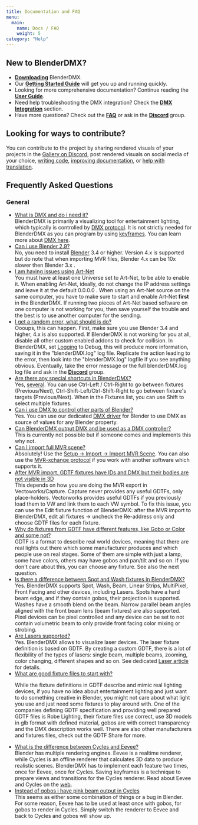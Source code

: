```yaml
---
title: Documentation and FAQ
menu:
  main:
    name: Docs / FAQ
    weight: 5
category: "Help"
---
```


<section class="uk-card uk-card-default">
    <div class="uk-card-body">
        <h2 class="uk-margin-top-large uk-card-title">New to BlenderDMX?</h2>
        <ul class="uk-list uk-list-bullet uk-list-primary">
            <li><strong><a href="/download" ><i class="fa-solid fa-download"></i>Downloading</a ></strong > </strong > BlenderDMX.  </li>
            <li>Our <strong><a href="/docs/get_started" ><i class="fa-solid fa-rocket"></i> Getting Started Guide</a></strong> will get you
                up and running quickly.</li>
            <li>Looking for more comprehensive documentation? Continue reading the <strong><a href="../setup" ><i class="fa-solid fa-book"></i> User Guide</a></strong>.</li>
            <li>Need help troubleshooting the DMX integration? Check the
                <strong><a href="../dmx" ><i class="fa-solid fa-tachograph-digital"></i> DMX Integration</a></strong> section.</li>
            <li>Have more questions? Check out the <strong><a href="#faq-top" ><i class="fa-solid fa-circle-question"></i> FAQ</a></strong> or ask in the <strong><a rel="me" href="https://discord.gg/FQVVyc45T9"><i class="fa-brands fa-discord" aria-hidden="true"></i> Discord</a> </strong> group.</li>
        </ul>
        <h2 id="contribute" class="uk-card-title">Looking for ways to contribute?</h2>
        You can contribute to the project by sharing rendered visuals of your projects in the <a href="https://discord.gg/FQVVyc45T9">Gallery on Discord</a>, post rendered visuals on social media of your choice, <a href="https://github.com/open-stage/blender-dmx">writing code</a>, <a href="https://github.com/open-stage/blender-dmx-web/tree/main/content/docs">improving documentation</a>, or <a href="https://hosted.weblate.org/projects/blenderdmx/main/">help with translation</a>.
    </div>
</section>

<section id="faq-top">
<h2 class="uk-margin-large-top">Frequently Asked Questions</h2>
<h3>General</h3>
<ul uk-accordion="multiple: true">

<li>
<a id="faq_dmx" href="#faq_dmx" class="uk-accordion-title">What is DMX and do i need it?</a>
<div class="uk-accordion-content"> BlenderDMX is primarily a visualizing tool
for entertainment lighting, which typically is controlled by <a
href="../dmx">DMX protocol</a>. It is not strictly needed for BlenderDMX as you
can program by using <a href="../keyframe-animations-recording">keyframes</a>.
You can learn more about <a href="/docs/dmx">DMX here</a>.
</div>
</li>

<li> <a id="faq_blender" href="#faq_blender" class="uk-accordion-title">Can i use
Blender 2.9?</a> <div class="uk-accordion-content">No, you need to install <a
href="https://www.blender.org/download/">Blender</a> 3.4 or higher. Version 4.x
is supported but do note that when importing MVR files, Blender 4.x can be 10x
slower then Blender 3.x .
</div>
</li>

<li> <a id="faq_artnet" href="#faq_artnet" class="uk-accordion-title">I am
having issues using Art-Net</a> <div class="uk-accordion-content"> You must
have at least one Universe set to Art-Net, to be able to enable it. When
enabling Art-Net, ideally, do not change the IP address settings and leave it
at the default 0.0.0.0 . When using an Art-Net source on the same computer, you
have to make sure to start and enable Art-Net <b>first</b> in the BlenderDMX.  If
running two pieces of Art-Net based software on one computer is not working for
you, then save yourself the trouble and the best is to use another computer for
the sending.
</div>
</li>

<li>
<a id="faq_error" href="#faq_error" class="uk-accordion-title">I get a random error, what should is do?</a>
<div class="uk-accordion-content">Oooups, this can happen. First, make sure you
use Blender 3.4 and higher, 4.x is also supported. If BlenderDMX is not working
for you at all, disable all other custom enabled addons to check for collision.
In BlenderDMX, set <a href="../setup/#logging">Logging</a> to Debug, this will
produce more information, saving it in the "blenderDMX.log" log file.
Replicate the action leading to the error, then look into the "blenderDMX.log"
logfile if you see anything obvious. Eventually, take the error message or the
full blenderDMX.log log file and ask in the <strong><a rel="me"
href="https://discord.gg/FQVVyc45T9"><i class="fa-brands fa-discord"
aria-hidden="true"></i> Discord</a> </strong> group.
</div>
</li>

<li>
<a id="faq_shortcuts" href="#faq_shortcuts" class="uk-accordion-title">Are there any special shortcuts in BlenderDMX?</a>
<div class="uk-accordion-content"> Yes, <a
href="../fixture/#navigation-between-fixtures">several</a>. You can use
Ctrl-Left / Ctrl-Right to go between fixtures (Previous/Next),
Ctrl-Shift-Left/Ctrl-Shift-Right to go between fixture's targets
(Previous/Next). When in the Fixtures list, you can use Shift to select
multiple fixtures.
</div>
</li>

<li>
<a id="faq_dmx_driver" href="#faq_dmx_driver" class="uk-accordion-title">Can i use DMX to control other parts of Blender?</a>
<div class="uk-accordion-content"> Yes. You can use our dedicated <a
href="../dmx#blenderdmx-dmx-driver-for-blender">DMX driver</a> for Blender to
use DMX as source of values for any Blender property.
</div>
</li>

<li>
<a id="faq_dmx_out" href="#faq_dmx_out" class="uk-accordion-title">Can BlenderDMX output DMX and be used as a DMX controller?</a>
<div class="uk-accordion-content">
This is currently not possible but if someone comes and implements this why not.
</div>
</li>

<li>
<a id="faq_mvr_import" href="#faq_mvr_import" class="uk-accordion-title">Can I import full MVR scene?</a>
<div class="uk-accordion-content">
Absolutely! Use the <a href="../setup/#import">Setup → Import → Import MVR Scene</a>. You can also use the
<a href="../gdtffixture/#mvr-xchange-protocol">MVR-xchange protocol</a> if you work with
another software which supports it.
</div>
</li>

<li>
<a id="faq_mvr_gdtf_empty" href="#faq_mvr_gdtf_empty" class="uk-accordion-title">After MVR import, GDTF fixtures have IDs and DMX but their bodies are not visible in 3D</a>
<div class="uk-accordion-content"> This depends on how you are doing the MVR
export in Vectoworks/Capture. Capture never provides any useful GDTFs, only
place-holders. Vectorworks provides useful GDTFs if you previously load them to
VW and link them to each VW symbol. To fix this issue, you can use the Edit
fixture function of BlenderDMX: after the MVR import to BlenderDMX, edit all
fixtures → uncheck the Re-address only and choose GDTF files for each fixture.
</div>
</li>

<li>
<a id="faq_gdtf_fixtures" href="#faq_gdtf_fixtures" class="uk-accordion-title">Why do fixtures from GDTF have different features, like Gobo or Color and some not?</a>
<div class="uk-accordion-content">GDTF is a format to describe real world devices, meaning that there are real
lights out there which some manufacturer produces and which people use on real
stages. Some of them are simple with just a lamp, some have colors, others may
have gobos and pan/tilt and so on. If you don't care about this, you can choose
any fixture. See also the next question.
</div>
</li>

<li>
<a id="faq_spot_wash" href="#faq_spot_wash" class="uk-accordion-title">Is there a difference between Spot and Wash fixtures in BlenderDMX?</a>
<div class="uk-accordion-content"> Yes. BlenderDMX supports Spot, Wash, Beam,
Linear Strips, MultiPixel, Front Facing and other devices, including Lasers.
Spots have a hard beam edge, and if they contain gobos, their projection is
supported. Washes have a smooth blend on the beam. Narrow parallel beam angles
aligned with the front beam lens (beam fixtures) are also supported. Pixel
devices can be pixel controlled and any device can be set to not contain
volumetric beam to only provide front facing color mixing or strobing.
</div>
</li>

<li>
<a id="faq_lasers" href="#faq_lasers" class="uk-accordion-title">Are Lasers supported?</a>
<div class="uk-accordion-content">Yes. BlenderDMX allows to visualize laser
devices. The laser fixture definition is based on GDTF. By creating a custom
GDTF, there is a lot of flexibility of the types of lasers: single beam,
multiple beams, zooming, color changing, different shapes and so on. See
dedicated <a href="/docs/laser">Laser article</a> for details.</div>
</li>
<li>
<a id="faq_which_gdtf" href="#faq_which_gdtf" class="uk-accordion-title">What are good fixture files to start with?</a>
<div class="uk-accordion-content">
<p>While the fixture definitions in GDTF describe and mimic real lighting
devices, if you have no idea about entertainment lighting and just want to do
something creative in Blender, you might not care about what light you use and
just need some fixtures to play around with. One of the companies defining GDTF
specification and providing well prepared GDTF files is Robe Lighting, their
fixture files use correct, use 3D models in glb format with defined material,
gobos are with correct transparency and the DMX description works well. There
are also other manufacturers and fixtures files, check out the GDTF Share for
more.
</p>
</div>
</li>

<li>
<a id="faq_cycles_eevee" href="#faq_cycles_eevee" class="uk-accordion-title">What is the difference between Cycles and Eevee?</a>
<div class="uk-accordion-content"> Blender has multiple rendering engines.
Eevee is a realtime renderer, while Cycles is an offline renderer that
calculates 3D data to produce realistic scenes. BlenderDMX has to implement
each feature two times, once for Eevee, once for Cycles. Saving keyframes is a
technique to prepare views and transitions for the Cycles renderer. Read about
Eevee and Cycles on the <a
href="https://duckduckgo.com/?t=ffab&q=what+is+the+difference+between+cycles+and+eevee">web</a>.
</div>
</li>

<li>
<a id="faq_gobos_cycles" href="#faq_gobos_cycles" class="uk-accordion-title">Instead of gobos i have pink beam output in Cycles</a>
<div class="uk-accordion-content">This seems as either some combination of
things or a bug in Blender. For some reason, Eevee has to be used at least once
with gobos, for gobos to render in Cycles. Simply switch the renderer to Eevee
and back to Cycles and gobos will show up.
</div>
</li>
</ul>

</section>

<script type="module">
    $(() => {
        if (location.hash) {
            $(':target').each((i, e) => {
                if (e.id === location.hash.substring(1)) {
                    UIkit.accordion(e.parentNode.parentNode).toggle(e.parentNode, true);
                }
            });
        }
    });
</script>
